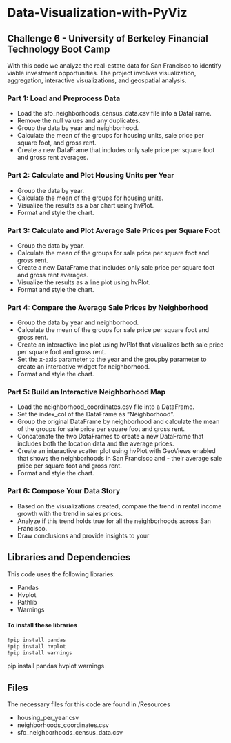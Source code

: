 # Data-Visualization-with-PyViz
## Challenge 6 - University of Berkeley Financial Technology Boot Camp
With this code we analyze the real-estate data for San Francisco to identify viable investment opportunities. The project involves visualization, aggregation, interactive visualizations, and geospatial analysis.

### Part 1: Load and Preprocess Data
- Load the sfo_neighborhoods_census_data.csv file into a DataFrame.
- Remove the null values and any duplicates.
- Group the data by year and neighborhood.
- Calculate the mean of the groups for housing units, sale price per square foot, and gross rent.
- Create a new DataFrame that includes only sale price per square foot and gross rent averages.

### Part 2: Calculate and Plot Housing Units per Year
- Group the data by year.
- Calculate the mean of the groups for housing units.
- Visualize the results as a bar chart using hvPlot.
- Format and style the chart.

### Part 3: Calculate and Plot Average Sale Prices per Square Foot
- Group the data by year.
- Calculate the mean of the groups for sale price per square foot and gross rent.
- Create a new DataFrame that includes only sale price per square foot and gross rent averages.
- Visualize the results as a line plot using hvPlot.
- Format and style the chart.

### Part 4: Compare the Average Sale Prices by Neighborhood
- Group the data by year and neighborhood.
- Calculate the mean of the groups for sale price per square foot and gross rent.
- Create an interactive line plot using hvPlot that visualizes both sale price per square foot and gross rent.
- Set the x-axis parameter to the year and the groupby parameter to create an interactive widget for neighborhood.
- Format and style the chart.

### Part 5: Build an Interactive Neighborhood Map
- Load the neighborhood_coordinates.csv file into a DataFrame.
- Set the index_col of the DataFrame as “Neighborhood”.
- Group the original DataFrame by neighborhood and calculate the mean of the groups for sale price per square foot and gross rent.
- Concatenate the two DataFrames to create a new DataFrame that includes both the location data and the average prices.
- Create an interactive scatter plot using hvPlot with GeoViews enabled that shows the neighborhoods in San Francisco and - their average sale price per square foot and gross rent.
- Format and style the chart.

### Part 6: Compose Your Data Story
- Based on the visualizations created, compare the trend in rental income growth with the trend in sales prices.
- Analyze if this trend holds true for all the neighborhoods across San Francisco.
- Draw conclusions and provide insights to your

## Libraries and Dependencies
This code uses the following libraries:

- Pandas
- Hvplot
- Pathlib
- Warnings
####  To install these libraries
```bash
!pip install pandas 
!pip install hvplot
!pip install warnings
```
pip install pandas hvplot warnings

## Files
The necessary files for this code are found in /Resources
- housing_per_year.csv 
- neighborhoods_coordinates.csv
- sfo_neighborhoods_census_data.csv 
